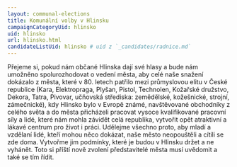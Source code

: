```yaml
---
layout: communal-elections
title: Komunální volby v Hlinsku
campaignCategoryUid: hlinsko
uid: hlinsko
url: hlinsko.html
candidateListUid: hlinsko # uid z `_candidates/radnice.md`
---
```


Přejeme si, pokud nám občané Hlinska dají své hlasy a bude nám umožněno spolurozhodovat o vedení města, aby celé naše snažení dokázalo z města, které v 80. letech patřilo mezi průmyslovou elitu v České republice (Kara, Elektropraga, Plyšan, Pistol, Technolen, Kožařské družstvo, Dekora, Tatra, Pivovar, učňovská střediska: zemědělské, kožešnické, strojní, zámečnické), kdy Hlinsko bylo v Evropě známé, navštěvované obchodníky z celého světa a do města přicházeli pracovat vysoce kvalifikované pracovní síly a lidé, které nám mohla závidět celá republika, vytvořit opět atraktivní a lákavé centrum pro život i práci. Udělejme všechno proto, aby mladí a vzdělaní lidé, kteří mohou něco dokázat, naše město neopouštěli a cítili se zde doma. Vytvořme jim podmínky, které je budou v Hlinsku držet a ne vyhánět. Toto si příští nově zvolení představitelé města musí uvědomit a také se tím řídit.
